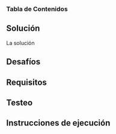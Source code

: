 ### Tabla de Contenidos

## Solución

La solución 

## Desafíos

## Requisitos

## Testeo

## Instrucciones de ejecución

